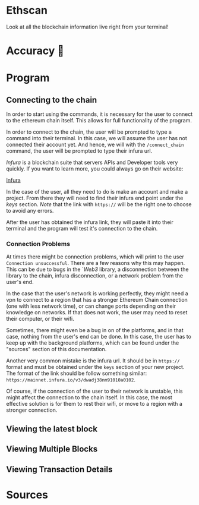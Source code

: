# Ethscan 

Look at all the blockchain information live right from your terminal! 


# Accuracy 🎯


# Program 

## Connecting to the chain 

In order to start using the commands, it is necessary for the user to connect to the ethereum chain itself. This allows for full functionality of the program. 


In order to connect to the chain, the user will be prompted to type a command into their terminal. In this case, we will assume the user has not connected their account yet. And hence, we will with the `/connect_chain` command, the user will be prompted to type their infura url. 

*Infura* is a blockchain suite that servers APIs and Developer tools very quickly. If you want to learn more, you could always go on their website:

<a href="https://infura.io">Infura</a>

In the case of the user, all they need to do is make an account and make a project. From there they will need to find their infura end point under the *keys* section. *Note* that the link with `https://` will be the right one to choose to avoid any errors.

After the user has obtained the infura link, they will paste it into their terminal and the program will test it's connection to the chain. 

### Connection Problems

At times there might be connection problems, which will print to the user `Connection unsuccessful`. There are a few reasons why this may happen. This can be due to bugs in the `*Web3* library, a disconnection between the library to the chain, infura disconnection, or a network problem from the user's end. 

In the case that the user's network is working perfectly, they might need a vpn to connect to a region that has a stronger Ethereum Chain connection (one with less network time), or can change ports depending on their knowledge on networks. If that does not work, the user may need to reset their computer, or their wifi.

Sometimes, there might even be a bug in on of the platforms, and in that case, nothing from the user's end can be done. In this case, the user has to keep up with the background platforms, which can be found under the "sources" section of this documentation.

Another very common mistake is the infura url. It should be in `https://` format and must be obtained under the `keys` section of your new project. The format of the link should be follow something similar: `https://mainnet.infura.io/v3/dwadj38nm91010a0102`. 

Of course, if the connection of the user to their network is unstable, this might affect the connection to the chain itself. In this case, the most effective solution is for them to rest their wifi, or move to a region with a stronger connection.

## Viewing the latest block

## Viewing Multiple Blocks 

## Viewing Transaction Details


# Sources